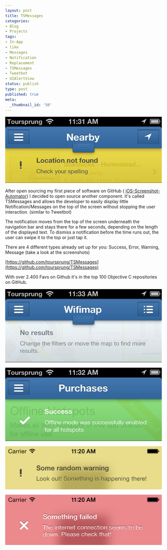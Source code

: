 ```yaml
---
layout: post
title: TSMessages
categories:
- Blog
- Projects
tags:
- In-App
- like
- Messages
- Notification
- Replacement
- TSMessages
- Tweetbot
- UIAlertView
status: publish
type: post
published: true
meta:
  _thumbnail_id: '50'
---
```


![](/squarespace_images/static_545299aae4b0e9514fe30c95_54529a29e4b025a90f45cc50_54529a2ce4b025a90f45cdb1_1414699603405_iNotificationWarning.png)
  


After open sourcing my first piece of software on GitHub (
[iOS-Screenshot-Automator](/blog/automatic-screenshots-for-ios-apps)) I decided to open source another component. It's called TSMessages and allows the developer to easily display little Notification/Messages on the top of the screen without stopping the user interaction. (similar to Tweetbot)

The notification moves from the top of the screen underneath the navigation bar and stays there for a few seconds, depending on the length of the displayed text. To dismiss a notification before the time runs out, the user can swipe it to the top or just tap it.

There are 4 different types already set up for you: Success, Error, Warning, Message (take a look at the screenshots)

[https://github.com/toursprung/TSMessages](https://github.com/toursprung/TSMessages)

With over 2.400 Favs on Github it's in the top 100 Objective C repositories on GitHub.

![](/squarespace_images/static_545299aae4b0e9514fe30c95_54529a29e4b025a90f45cc50_5452bb51e4b0c4d5c0fca677_1414708052723_687474703a2f2f7777772e746f7572737072756e672e636f6d2f77702d636f6e74656e742f75706c6f6164732f323031332f30342f694e6f74696669636174696f6e4d6573736167652e706e67.png)
  

  
   
![](/squarespace_images/static_545299aae4b0e9514fe30c95_54529a29e4b025a90f45cc50_5452bb59e4b0f94405cf72ba_1414708058228_687474703a2f2f7777772e746f7572737072756e672e636f6d2f77702d636f6e74656e742f75706c6f6164732f323031332f30342f694e6f74696669636174696f6e537563636573732e706e67.png)
  

  
   
![](/squarespace_images/static_545299aae4b0e9514fe30c95_54529a29e4b025a90f45cc50_5452bb54e4b01ef0c068c856_1414708052702_687474703a2f2f7777772e746f7572737072756e672e636f6d2f77702d636f6e74656e742f75706c6f6164732f323031332f30392f7761726e696e675f696f73372e706e67.png)
  

  
   
![](/squarespace_images/static_545299aae4b0e9514fe30c95_54529a29e4b025a90f45cc50_5452bb53e4b0c4d5c0fca68a_1414708054471_687474703a2f2f7777772e746f7572737072756e672e636f6d2f77702d636f6e74656e742f75706c6f6164732f323031332f30392f6572726f725f696f73372e706e67.png)
